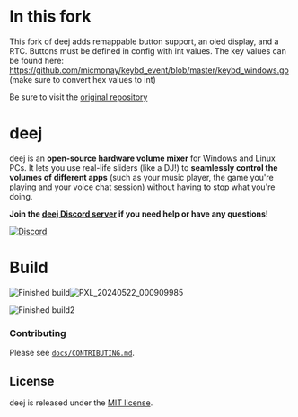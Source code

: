 # In this fork

This fork of deej adds remappable button support, an oled display, and a RTC. Buttons must be defined in config with int values. The key values can be found here: https://github.com/micmonay/keybd_event/blob/master/keybd_windows.go (make sure to convert hex values to int)

Be sure to visit the [original repository](https://github.com/omriharel/deej)

# deej

deej is an **open-source hardware volume mixer** for Windows and Linux PCs. It lets you use real-life sliders (like a DJ!) to **seamlessly control the volumes of different apps** (such as your music player, the game you're playing and your voice chat session) without having to stop what you're doing.

**Join the [deej Discord server](https://discord.gg/nf88NJu) if you need help or have any questions!**

[![Discord](https://img.shields.io/discord/702940502038937667?logo=discord)](https://discord.gg/nf88NJu)

# Build


![Finished build](https://imgur.com/X7Vv9zY)![PXL_20240522_000909985](https://github.com/ApolIlo/deejRTCclock/assets/170481465/a7ff7be5-d30e-4955-854c-4a60b0f35237)

![Finished build2](https://imgur.com/a/mlYosEw)
### Contributing

Please see [`docs/CONTRIBUTING.md`](./docs/CONTRIBUTING.md).

## License

deej is released under the [MIT license](./LICENSE).
